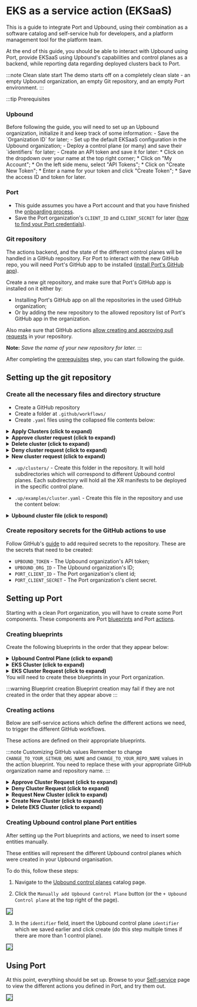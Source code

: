 # EKS as a service action (EKSaaS)
This is a guide to integrate Port and Upbound, using their combination as a software catalog and self-service hub for developers, and a platform management tool for the platform team.

At the end of this guide, you should be able to interact with Upbound using Port, provide EKSaaS using Upbound's capabilities and control planes as a backend, while reporting data regarding deployed clusters back to Port.

:::note Clean slate start
The demo starts off on a completely clean slate - an empty Upbound organization, an empty Git repository, and an empty Port environment.
:::

:::tip Prerequisites
<h3>Upbound</h3>
Before following the guide, you will need to set up an Upbound organization, initialize it and keep track of some information:
- Save the `Organization ID` for later;
- Set up the default EKSaaS configuration in the Upbound organization;
- Deploy a control plane (or many) and save their `identifiers` for later;
- Create an API token and save it for later:
  * Click on the dropdown over your name at the top right corner;
  * Click on "My Account";
  * On the left side menu, select "API Tokens";
  * Click on "Create New Token";
  * Enter a name for your token and click "Create Token";
  * Save the access ID and token for later.

<h3>Port</h3>

- This guide assumes you have a Port account and that you have finished the [onboarding process](/quickstart).
- Save the Port organization's `CLIENT_ID` and `CLIENT_SECRET` for later ([how to find your Port credentials](https://docs.getport.io/build-your-software-catalog/sync-data-to-catalog/api/#find-your-port-credentials)).

<h3>Git repository</h3>

The actions backend, and the state of the different control planes will be handled in a GitHub repository. For Port to interact with the new GitHub repo, you will need Port's GitHub app to be installed ([install Port's GitHub app](https://docs.getport.io/build-your-software-catalog/sync-data-to-catalog/git/github/installation)).

Create a new git repository, and make sure that Port's GitHub app is installed on it either by:
- Installing Port's GitHub app on all the repositories in the used GitHub organization;
- Or by adding the new repository to the allowed repository list of Port's GitHub app in the organization.

Also make sure that GitHub actions [allow creating and approving pull requests](https://docs.github.com/en/enterprise-cloud@latest/repositories/managing-your-repositorys-settings-and-features/enabling-features-for-your-repository/managing-github-actions-settings-for-a-repository#preventing-github-actions-from-creating-or-approving-pull-requests) in your repository.

**Note:** _Save the name of your new repository for later._
:::


After completing the [prerequisites](#prerequisites) step, you can start following the guide.

## Setting up the git repository
### Create all the necessary files and directory structure

- Create a GitHub repository
- Create a folder at `.github/workflows/`
- Create `.yaml` files using the collapsed file contents below:

<details>
<summary><b>Apply Clusters (click to expand)</b></summary>

```yaml showLineNumbers title="apply-clusters.yaml"
name: Apply Cluster changes

on:
  workflow_dispatch:
    inputs:
      port_context:
        type: string

jobs:
  apply-clusters:
    runs-on: ubuntu-latest
    env:
    # highlight-next-line
      UPBOUND_ORG_ID: <ENTER_UPBOUND_ORG_ID> # `Organization ID` we set aside earlier
    steps:
      - uses: actions/checkout@v4
        with:
          persist-credentials: true
          ref: main
      - name: Install Kubectl
        uses: azure/setup-kubectl@v3
        id: install-kubectl
      - name: Install Upbound CLI
        run: |
          curl -sL "https://cli.upbound.io" | sh
          sudo mv up /usr/local/bin/
      - name: Connect to Upbound using CLI and apply manifests to all of the control planes
        run: |
          up login -t ${{ secrets.UPBOUND_TOKEN }}
          cd .up/clusters
          for CONTROL_PLANE in */ ; do
            # Remove trailing slash to get the clean cluster name
            CONTROL_PLANE=${CONTROL_PLANE%/}
          
            # Get the kube config for the specific control plane
            echo "Fetching kubeconfig for ${CONTROL_PLANE}"
            up ctp kubeconfig get -a ${{ env.UPBOUND_ORG_ID }} ${CONTROL_PLANE} -f kubeconfig.yaml --token ${{ secrets.UPBOUND_TOKEN }}
            echo "Applying manifests"
            if find "$CONTROL_PLANE" -maxdepth 1 -type f -name "*.yaml" | read -r; then
              kubectl --kubeconfig kubeconfig.yaml apply -f ./${CONTROL_PLANE}/ --recursive
            else
              echo "Control plane directory is empty"
              # exit 1
            fi
          done
```
</details>

<details>
<summary><b>Approve cluster request (click to expand)</b></summary>

```yaml showLineNumbers title="approve-cluster-request.yaml"
name: Approve new cluster PR

on:
  workflow_dispatch:
    inputs:
      port_payload:
        required: true
        description: "Port's payload"
        type: string

  workflow_call:
    inputs:
      pr-id:
        required: true
        description: "PR ID to approve"
        type: string
      control-plane:
        type: string
        required: true
      cluster-name:
        type: string
        required: true
        description: The cluster name to request
      node-count:
        type: string
        required: true
        description: Number of nodes for the cluster
      node-size:
        required: true
        description: "Node size"
        type: string
      run-id:
        type: string
        required: false
        default: ""

jobs:
  approve-cluster-request-call:
    if: github.event.inputs.port_payload == '' || inputs.run-id != ''
    runs-on: ubuntu-latest
    steps:
      - uses: port-labs/port-github-action@v1
        with:
          clientId: ${{ secrets.PORT_CLIENT_ID }}
          clientSecret: ${{ secrets.PORT_CLIENT_SECRET }}
          operation: PATCH_RUN
          runId: ${{ inputs.run-id }}
          icon: GithubActions
          logMessage: "Approving EKS cluster request: ${{ inputs.cluster-name }}"  

      - uses: actions/checkout@v4
        with:
          persist-credentials: true

      - name: Merge Pull Request
        uses: juliangruber/merge-pull-request-action@v1
        with:
          github-token: ${{ secrets.GITHUB_TOKEN }}
          number: ${{ inputs.pr-id }}
          method: squash

      - name: "Report new EKS cluster to Port"
        if: ${{ always() }}
        uses: port-labs/port-github-action@v1
        with:
          clientId: ${{ secrets.PORT_CLIENT_ID }}
          clientSecret: ${{ secrets.PORT_CLIENT_SECRET }}
          identifier: ${{ inputs.cluster-name }}
          runId: ${{ inputs.run-id }}
          title: ${{ inputs.cluster-name }}
          blueprint: eks_cluster
          properties: |
            {
              "node_size": "${{ inputs.node-size }}",
              "node_count": "${{ inputs.node-count }}"
            }
          relations: |
            {
                "upbound_control_plane": "${{ inputs.control-plane }}"
            }

      - uses: port-labs/port-github-action@v1
        with:
          clientId: ${{ secrets.PORT_CLIENT_ID }}
          clientSecret: ${{ secrets.PORT_CLIENT_SECRET }}
          operation: PATCH_RUN
          runId: ${{ inputs.run-id }}
          icon: GithubActions
          logMessage: "Approved EKS cluster request, and created new Port entity for the EKS cluster🚀 Applying Clusters to Upbound control plane..."

  approve-cluster-request-port:
    if: github.event.inputs.port_payload != '' && inputs.run-id == ''
    runs-on: ubuntu-latest
    steps:
      - uses: port-labs/port-github-action@v1
        with:
          clientId: ${{ secrets.PORT_CLIENT_ID }}
          clientSecret: ${{ secrets.PORT_CLIENT_SECRET }}
          operation: PATCH_RUN
          runId: ${{ fromJson(inputs.port_payload).context.runId }}
          icon: GithubActions
          logMessage: "Approving EKS cluster request: ${{ fromJson(inputs.port_payload).payload.entity.identifier }}"  
      - uses: actions/checkout@v4
        with:
          persist-credentials: true

      - name: Merge Pull Request
        uses: juliangruber/merge-pull-request-action@v1
        with:
          github-token: ${{ secrets.GITHUB_TOKEN }}
          number: ${{ fromJson(inputs.port_payload).payload.entity.properties.request_pr_number }}
          method: squash
  
      - name: "Report new EKS cluster to Port"
        if: ${{ always() }}
        uses: port-labs/port-github-action@v1
        with:
          clientId: ${{ secrets.PORT_CLIENT_ID }}
          clientSecret: ${{ secrets.PORT_CLIENT_SECRET }}
          identifier: ${{ fromJson(inputs.port_payload).payload.entity.identifier }}
          title: ${{ fromJson(inputs.port_payload).payload.entity.identifier }}
          runId: ${{ fromJson(inputs.port_payload).context.runId }}
          blueprint: eks_cluster
          properties: | 
            {
              "node_size": "${{ fromJson(inputs.port_payload).payload.entity.properties.node_size }}",
              "node_count": ${{ fromJson(inputs.port_payload).payload.entity.properties.node_count }}
            }
          relations: |
            {
                "upbound_control_plane": "${{ fromJson(inputs.port_payload).payload.entity.relations.upbound_control_plane }}"
            }

      - name: "Approve EKS cluster request"
        if: ${{ always() }}
        uses: port-labs/port-github-action@v1
        with:
          clientId: ${{ secrets.PORT_CLIENT_ID }}
          clientSecret: ${{ secrets.PORT_CLIENT_SECRET }}
          identifier: ${{ fromJson(inputs.port_payload).payload.entity.identifier }}
          blueprint: eks_cluster_request
          runId: ${{ fromJson(inputs.port_payload).context.runId }}
          properties: |
            {
              "status": "Approved",
              "eks_cluster": "${{ fromJson(inputs.port_payload).payload.entity.identifier }}"
            }
      - uses: port-labs/port-github-action@v1
        with:
          clientId: ${{ secrets.PORT_CLIENT_ID }}
          clientSecret: ${{ secrets.PORT_CLIENT_SECRET }}
          operation: PATCH_RUN
          runId: ${{ fromJson(inputs.port_payload).context.runId }}
          icon: GithubActions
          logMessage: "Approved EKS cluster request, and created new Port entity for the EKS cluster🚀 Applying Clusters to Upbound control plane..."

        
  apply-cluster-changes:
    uses: ./.github/workflows/apply-clusters.yaml
    if: ${{ always() }}
    secrets: inherit
    needs:
      - approve-cluster-request-call
      - approve-cluster-request-port

  update-port:
    runs-on: ubuntu-latest
    needs:
      - apply-cluster-changes
    if: ${{ always() }}
    steps:
      - name: Update port action run
        if: ${{ inputs.run-id != '' }}
        uses: port-labs/port-github-action@v1
        with:
          clientId: ${{ secrets.PORT_CLIENT_ID }}
          clientSecret: ${{ secrets.PORT_CLIENT_SECRET }}
          operation: PATCH_RUN
          runId: ${{ inputs.run-id }}
          icon: GithubActions
          summary: "Created cluster successfully"
          logMessage: "Applied cluster to Upbound successfuly✅"
          
      - name: Update port action run
        if: ${{ inputs.run-id == '' }}
        uses: port-labs/port-github-action@v1
        with:
          clientId: ${{ secrets.PORT_CLIENT_ID }}
          clientSecret: ${{ secrets.PORT_CLIENT_SECRET }}
          operation: PATCH_RUN
          runId: ${{ fromJson(inputs.port_payload).context.runId }}
          icon: GithubActions
          status: "SUCCESS"
          summary: "Created cluster successfully"
          logMessage: "Applied cluster to Upbound successfuly✅"

        
```

</details>


<details>
<summary><b>Delete cluster (click to expand)</b></summary>

```yaml showLineNumbers title="delete-cluster.yaml"
name: Delete Cluster

on:
  workflow_dispatch:
    inputs:
      port_payload:
        required: true
        description: "Port's payload"
        type: string

jobs:
  delete-cluster:
    runs-on: ubuntu-latest
    env:
      # highlight-next-line
      UPBOUND_ORG_ID: <ENTER_UPBOUND_ORG_ID> # `Organization ID` we set aside earlier
    steps:
      - uses: port-labs/port-github-action@v1
        with:
          clientId: ${{ secrets.PORT_CLIENT_ID }}
          clientSecret: ${{ secrets.PORT_CLIENT_SECRET }}
          operation: PATCH_RUN
          runId: ${{ fromJson(inputs.port_payload).context.runId }}
          icon: GithubActions
          logMessage: "Initiating deletion job 🏗️"  

      - uses: actions/checkout@v4
        with:
          persist-credentials: true
          ref: main

      - name: Install Kubectl
        uses: azure/setup-kubectl@v3
        id: install-kubectl
      - name: Install Upbound CLI
        run: |
          curl -sL "https://cli.upbound.io" | sh
          sudo mv up /usr/local/bin/
      
      - uses: port-labs/port-github-action@v1
        with:
          clientId: ${{ secrets.PORT_CLIENT_ID }}
          clientSecret: ${{ secrets.PORT_CLIENT_SECRET }}
          operation: PATCH_RUN
          runId: ${{ fromJson(inputs.port_payload).context.runId }}
          icon: GithubActions
          logMessage: "Connecting to Upbound control plane 🛰️"  
  
      - name: Connect to Upbound using CLI + Fetch kubeconfig
        run: |
          up login -t ${{ secrets.UPBOUND_TOKEN }}
          up ctp kubeconfig get -a ${{ env.UPBOUND_ORG_ID }} ${{ fromJson(inputs.port_payload).payload.entity.relations.upbound_control_plane }} -f kubeconfig.yaml --token ${{ secrets.UPBOUND_TOKEN }}

      - uses: port-labs/port-github-action@v1
        with:
          clientId: ${{ secrets.PORT_CLIENT_ID }}
          clientSecret: ${{ secrets.PORT_CLIENT_SECRET }}
          operation: PATCH_RUN
          runId: ${{ fromJson(inputs.port_payload).context.runId }}
          icon: GithubActions
          logMessage: |
            ❌ Deleteing CRDs from Upbound + claim files from the repository for:
              Control plane: ${{ fromJson(inputs.port_payload).payload.entity.relations.upbound_control_plane }}
              Cluster: ${{ fromJson(inputs.port_payload).context.entity }} ❌

      - name: Delete cluster from Upbound
        run: |
          kubectl --kubeconfig kubeconfig.yaml delete -f .up/clusters/${{ fromJson(inputs.port_payload).payload.entity.relations.upbound_control_plane }}/${{ fromJson(inputs.port_payload).context.entity }}.yaml
      
      - name: Delete cluster yaml file
        run: | 
          git rm -f .up/clusters/${{ fromJson(inputs.port_payload).payload.entity.relations.upbound_control_plane }}/${{ fromJson(inputs.port_payload).context.entity }}.yaml
          git status

      - name: Create Pull Request
        id: create-pr
        uses: peter-evans/create-pull-request@v4
        with:
          add-paths: .up/clusters
          branch: "DELETE-CLUSTER-REQUEST-${{ fromJson(inputs.port_payload).context.entity }}"
          title: "Delete cluster request: ${{ fromJson(inputs.port_payload).context.entity }}"
          commit-message: "Delete cluster in upbound called ${{ fromJson(inputs.port_payload).payload.entity.identifier }}"

      - name: Merge Pull Request
        uses: juliangruber/merge-pull-request-action@v1
        with:
          github-token: ${{ secrets.GITHUB_TOKEN }}
          number: ${{ steps.create-pr.outputs.pull-request-number }}
          method: squash

      - name: "Delete EKS cluster from Port"
        uses: port-labs/port-github-action@v1
        with:
          clientId: ${{ secrets.PORT_CLIENT_ID }}
          clientSecret: ${{ secrets.PORT_CLIENT_SECRET }}
          identifier: ${{ fromJson(inputs.port_payload).context.entity }}
          runId: ${{ fromJson(inputs.port_payload).context.runId }}
          blueprint: eks_cluster
          operation: DELETE

      - uses: port-labs/port-github-action@v1
        with:
          clientId: ${{ secrets.PORT_CLIENT_ID }}
          clientSecret: ${{ secrets.PORT_CLIENT_SECRET }}
          operation: PATCH_RUN
          runId: ${{ fromJson(inputs.port_payload).context.runId }}
          icon: GithubActions
          status: "SUCCESS"
          summary: "Deletion successful🚀"
          logMessage: "Deletion successful ✅ Deleted EKS Cluster Port entity for: ${{ fromJson(inputs.port_payload).context.entity }}"  
  
```

</details>

<details>
<summary><b>Deny cluster request (click to expand)</b></summary>

```yaml showLineNumbers title="deny-cluster-request.yaml"
name: Deny cluster request

on:
  workflow_dispatch:
    inputs:
      port_payload:
        required: true
        description: "Port's payload"
        type: string

jobs:
  deny-cluster-request-port:
    if: github.event.inputs.port_payload != ''
    runs-on: ubuntu-latest
    steps:
      - uses: port-labs/port-github-action@v1
        with:
          clientId: ${{ secrets.PORT_CLIENT_ID }}
          clientSecret: ${{ secrets.PORT_CLIENT_SECRET }}
          operation: PATCH_RUN
          runId: ${{ fromJson(inputs.port_payload).context.runId }}
          icon: GithubActions
          logMessage: "Denying EKS cluster request: ${{ fromJson(inputs.port_payload).payload.entity.identifier }}"  
      - uses: actions/checkout@v4
        with:
          persist-credentials: true

      - name: Close Pull Request
        uses: peter-evans/close-pull@v3
        with:
          pull-request-number: ${{ fromJson(inputs.port_payload).payload.entity.properties.request_pr_number }}
          comment: "Cluster request ${{ fromJson(inputs.port_payload).payload.entity.identifier }} was denied ❌. Pull request closed."
          delete-branch: false
          token: ${{ secrets.GITHUB_TOKEN }}

      - name: "Deny EKS cluster request"
        if: ${{ always() }}
        uses: port-labs/port-github-action@v1
        with:
          clientId: ${{ secrets.PORT_CLIENT_ID }}
          clientSecret: ${{ secrets.PORT_CLIENT_SECRET }}
          identifier: ${{ fromJson(inputs.port_payload).payload.entity.identifier }}
          blueprint: eks_cluster_request
          runId: ${{ fromJson(inputs.port_payload).context.runId }}
          properties: |
            {
              "status": "Denied"
            }

      - uses: port-labs/port-github-action@v1
        with:
          clientId: ${{ secrets.PORT_CLIENT_ID }}
          clientSecret: ${{ secrets.PORT_CLIENT_SECRET }}
          operation: PATCH_RUN
          runId: ${{ fromJson(inputs.port_payload).context.runId }}
          icon: GithubActions
          summary: "Request denied."
          status: "SUCCESS"
          logMessage: "Request updated - status 'denied' ❌"

        
 
```
</details>


<details>
<summary><b>New cluster request (click to expand)</b></summary>

```yaml showLineNumbers title="new-cluster-request.yaml"
name: Create new cluster PR

on:
  workflow_dispatch:
    inputs:
      control-plane:
        type: string
        required: true
      cluster-name:
        type: string
        required: true
        description: The cluster name to request
      node-count:
        type: string
        required: false
        description: Number of nodes for the cluster
        default: "1"
      node-size:
        required: false
        description: "Node size"
        type: choice
        default: small
        options:
          - small
          - medium
          - large
      port_payload:
        type: string
        required: true
        description: Port Payload
  
jobs:
  create-cluster-request:
    runs-on: ubuntu-latest
    outputs:
      pr-id: ${{ steps.create-pr.outputs.pull-request-number }}
    steps:
      - uses: port-labs/port-github-action@v1
        with:
          clientId: ${{ secrets.PORT_CLIENT_ID }}
          clientSecret: ${{ secrets.PORT_CLIENT_SECRET }}
          operation: PATCH_RUN
          runId: ${{ fromJson(inputs.port_payload).context.runId }}
          icon: GithubActions
          logMessage: "Initiating EKS clutser request job 🏗️"  

      - uses: actions/checkout@v4
        with:
          persist-credentials: true

      - name: Manipulate YAML file
        run: |
          if [[ ! -f ".up/clusters/${{ inputs.control-plane }}/${{ inputs.cluster-name }}.yaml" ]]; then
            mkdir -p .up/clusters/${{ inputs.control-plane }}
            cp .up/examples/cluster.yaml .up/clusters/${{ inputs.control-plane }}/${{ inputs.cluster-name }}.yaml
          else
            echo "This cluster already exists!"
            exit 1
          fi
          yq -i e '.metadata.name = "${{ inputs.cluster-name }}"' .up/clusters/${{ inputs.control-plane }}/${{ inputs.cluster-name }}.yaml 
          yq -i e '.spec.id = "${{ inputs.cluster-name }}"' .up/clusters/${{ inputs.control-plane }}/${{ inputs.cluster-name }}.yaml
          yq -i e '.spec.parameters.nodes.count = ${{ inputs.node-count }}' .up/clusters/${{ inputs.control-plane }}/${{ inputs.cluster-name }}.yaml
          yq -i e '.spec.parameters.nodes.size = "${{ inputs.node-size }}"' .up/clusters/${{ inputs.control-plane }}/${{ inputs.cluster-name }}.yaml 
          yq -i e '.spec.writeConnectionSecretToRef.name = "${{ inputs.cluster-name }}-kubeconfig"' .up/clusters/${{ inputs.control-plane }}/${{ inputs.cluster-name }}.yaml
          
          echo "New cluster's YAML:"
          cat .up/clusters/${{ inputs.control-plane }}/${{ inputs.cluster-name }}.yaml

      - uses: port-labs/port-github-action@v1
        with:
          clientId: ${{ secrets.PORT_CLIENT_ID }}
          clientSecret: ${{ secrets.PORT_CLIENT_SECRET }}
          operation: PATCH_RUN
          runId: ${{ fromJson(inputs.port_payload).context.runId }}
          icon: GithubActions
          logMessage: |
            Cluster request information: 
              Upbound control plane name: ${{ inputs.control-plane }}
              Cluster name: ${{ inputs.cluster-name }}
              Node size: ${{ inputs.node-size }}
              Node Count: ${{ inputs.node-count }}

            Creating pull request for the new cluster⏳
            

      - name: Create Pull Request
        id: create-pr
        uses: peter-evans/create-pull-request@v4
        with:
          branch: "CLUSTER-REQUEST-${{ inputs.cluster-name }}"
          title: "New cluster request: ${{ inputs.cluster-name }}"
          commit-message: "Create new cluster in upbound called ${{ inputs.cluster-name }}"

      - name: "Report new EKS cluster request to Port"
        if: ${{ fromJson(inputs.port_payload).action == 'request_new_cluster' }}
        uses: port-labs/port-github-action@v1
        with:
          clientId: ${{ secrets.PORT_CLIENT_ID }}
          clientSecret: ${{ secrets.PORT_CLIENT_SECRET }}
          identifier: ${{ inputs.cluster-name }}
          title: ${{ inputs.cluster-name }}
          blueprint: eks_cluster_request
          runId: ${{ fromJson(inputs.port_payload).context.runId }}
          properties: |
            {
              "request_pr_url": "${{ steps.create-pr.outputs.pull-request-url }}",
              "request_pr_number": ${{ steps.create-pr.outputs.pull-request-number }},
              "node_size": "${{ inputs.node-size }}",
              "node_count": "${{ inputs.node-count }}"
            }
          relations: |
            {
                "upbound_control_plane": "${{ inputs.control-plane }}"
            }

      - uses: port-labs/port-github-action@v1
        if: ${{ fromJson(inputs.port_payload).action == 'request_new_cluster' }}
        with:
          clientId: ${{ secrets.PORT_CLIENT_ID }}
          clientSecret: ${{ secrets.PORT_CLIENT_SECRET }}
          operation: PATCH_RUN
          runId: ${{ fromJson(inputs.port_payload).context.runId }}
          link: ${{ steps.create-pr.outputs.pull-request-url }}
          icon: GithubActions
          logMessage: "Pull request created: ${{ steps.create-pr.outputs.pull-request-url }}"  

      - uses: port-labs/port-github-action@v1
        if: ${{ fromJson(inputs.port_payload).action == 'create_new_cluster' }}
        with:
          clientId: ${{ secrets.PORT_CLIENT_ID }}
          clientSecret: ${{ secrets.PORT_CLIENT_SECRET }}
          operation: PATCH_RUN
          runId: ${{ fromJson(inputs.port_payload).context.runId }}
          icon: GithubActions
          logMessage: "Creation job run, auto-approving cluster request..."  

  force-approve-request:
    uses: ./.github/workflows/approve-cluster-request.yaml
    if: ${{ fromJson(inputs.port_payload).action == 'create_new_cluster' }}
    secrets: inherit
    needs: create-cluster-request
    with:
      pr-id: ${{ needs.create-cluster-request.outputs.pr-id }}
      cluster-name: ${{ inputs.cluster-name }}
      node-count: ${{ inputs.node-count }}
      node-size: ${{ inputs.node-size }}
      run-id: ${{ fromJson(inputs.port_payload).context.runId }}
      control-plane: ${{ inputs.control-plane }}
```

</details>

- `.up/clusters/` - Create this folder in the repository. It will hold subdirectories which will correspond to different Upbound control planes. Each subdirectory will hold all the XR manifests to be deployed in the specific control plane.

- `.up/examples/cluster.yaml` - Create this file in the repository and use the content below:

<details>

<summary><b>Upbound cluster file (click to respond)</b></summary>

```yaml showLineNumbers title="cluster.yaml"
apiVersion: k8s.starter.org/v1alpha1
kind: KubernetesCluster
metadata:
  name: my-cluster
  namespace: default
spec:
  id: my-cluster
  parameters:
    nodes:
      count: 3
      size: small
    services:
      operators:
        prometheus:
          version: "34.5.1"
  writeConnectionSecretToRef:
    name: my-cluster-kubeconfig
```

</details>

### Create repository secrets for the GitHub actions to use
Follow GitHub's [guide](https://docs.github.com/en/actions/security-guides/using-secrets-in-github-actions#creating-secrets-for-a-repository) to add required secrets to the repository. These are the secrets that need to be created:
* `UPBOUND_TOKEN` - The Upbound organization's API token;
* `UPBOUND_ORG_ID` - The Upbound organization's ID;
* `PORT_CLIENT_ID` - The Port organization's client id;
* `PORT_CLIENT_SECRET` - The Port organization's client secret.

## Setting up Port
Starting with a clean Port organization, you will have to create some Port components. These components are Port [blueprints](https://docs.getport.io/build-your-software-catalog/define-your-data-model/setup-blueprint/#what-is-a-blueprint) and Port [actions](https://docs.getport.io/create-self-service-experiences/).

### Creating blueprints
Create the following blueprints in the order that they appear below:

<details>
<summary><b>Upbound Control Plane (click to expand)</b></summary>

```json showLineNumbers
{
    "identifier": "upbound_control_plane",
    "title": "Upbound Control Plane",
    "icon": "Cluster",
    "schema": {
      "properties": {},
      "required": []
    },
    "mirrorProperties": {},
    "calculationProperties": {},
    "relations": {}
}
```
</details>

<details>
<summary><b>EKS Cluster (click to expand)</b></summary>

```json showLineNumbers
{
    "identifier": "eks_cluster",
    "title": "EKS Cluster",
    "icon": "Cluster",
    "schema": {
      "properties": {
        "node_count": {
          "icon": "Node",
          "title": "Node Count",
          "type": "number",
          "description": "The cluster's node count"
        },
        "node_size": {
          "icon": "Node",
          "title": "Node Size",
          "description": "The cluster's node size",
          "type": "string",
          "enum": [
            "small",
            "medium",
            "large"
          ],
          "enumColors": {
            "small": "lightGray",
            "medium": "lightGray",
            "large": "lightGray"
          }
        }
      },
      "required": []
    },
    "mirrorProperties": {},
    "calculationProperties": {
      "claim_file_url": {
        "title": "Claim file URL",
        "icon": "Github",
        "calculation": "\"https://github.com/port-demo/port-upbound-demo/blob/main/.up/clusters/\" + .identifier + \".yaml\"",
        "type": "string",
        "format": "url"
      }
    },
    "relations": {
      "upbound_control_plane": {
        "title": "Upbound Control Plane",
        "description": "The Upbound control plane for this cluster",
        "target": "upbound_control_plane",
        "required": false,
        "many": false
      }
    }
}
```
</details>

<details>
<summary><b>EKS Cluster Request (click to expand)</b></summary>

```json showLineNumbers
{
        "identifier": "eks_cluster_request",
        "title": "EKS Cluster Request",
        "icon": "Book",
        "schema": {
          "properties": {
            "request_pr_url": {
              "icon": "Github",
              "title": "Request PR URL",
              "type": "string",
              "description": "The cluster request's PR URL",
              "format": "url"
            },
            "request_pr_number": {
              "icon": "Github",
              "title": "Request PR Number",
              "type": "number",
              "minimum": 0
            },
            "node_count": {
              "icon": "Node",
              "title": "Node Count",
              "type": "number",
              "description": "Amount of nodes for this cluster"
            },
            "node_size": {
              "icon": "Node",
              "title": "Node Size",
              "type": "string",
              "description": "The node size for the cluster nodes",
              "enum": [
                "small",
                "medium",
                "large"
              ],
              "enumColors": {
                "small": "lightGray",
                "medium": "lightGray",
                "large": "lightGray"
              }
            },
            "status": {
              "icon": "BlankPage",
              "title": "Status",
              "description": "Status of the cluster request (Pending/Approved)",
              "type": "string",
              "default": "Pending",
              "enum": [
                "Pending",
                "Approved",
                "Denied"
              ],
              "enumColors": {
                "Pending": "yellow",
                "Approved": "green",
                "Denied": "red"
              }
            }
          },
          "required": []
        },
        "mirrorProperties": {},
        "calculationProperties": {},
        "relations": {
          "eks_cluster": {
            "title": "EKS Cluster",
            "description": "The cluster created for this request",
            "target": "eks_cluster",
            "required": false,
            "many": false
          },
          "upbound_control_plane": {
            "title": "Upbound Control Plane",
            "description": "The control plane this cluster was requested for",
            "target": "upbound_control_plane",
            "required": false,
            "many": false
          }
        }
      }
```
</details>
You will need to create these blueprints in your Port organization. 

:::warning Blueprint creation
Blueprint creation may fail if they are not created in the order that they appear above
:::

### Creating actions
Below are self-service actions which define the different actions we need, to trigger the different GitHub workflows.

These actions are defined on their appropriate blueprints.

:::note Customizing GitHub values
Remember to change `CHANGE_TO_YOUR_GITHUB_ORG_NAME` and `CHANGE_TO_YOUR_REPO_NAME` values in the action blueprint. You need to replace these with your appropriate GitHub organization name and repository name.
:::

<details>
<summary><b>Approve Cluster Request (click to expand)</b></summary>

```json showLineNumbers
{
  "identifier": "eks_cluster_request_approve_cluster_request",
  "title": "Approve Cluster Request",
  "icon": "GithubActions",
  "trigger": {
    "type": "self-service",
    "operation": "DAY-2",
    "userInputs": {
      "properties": {},
      "required": []
    },
    "blueprintIdentifier": "eks_cluster_request"
  },
  "invocationMethod": {
    "type": "GITHUB",
    "org": "CHANGE_TO_YOUR_GITHUB_ORG_NAME",
    "repo": "CHANGE_TO_YOUR_REPO_NAME",
    "workflow": "approve-cluster-request.yaml",
    "workflowInputs": {
      "{{if (.inputs | has(\"ref\")) then \"ref\" else null end}}": "{{.inputs.\"ref\"}}",
      "port_payload": {
        "action": "{{ .action.identifier[(\"eks_cluster_request_\" | length):] }}",
        "resourceType": "run",
        "status": "TRIGGERED",
        "trigger": "{{ .trigger | {by, origin, at} }}",
        "context": {
          "entity": "{{.entity.identifier}}",
          "blueprint": "{{.action.blueprint}}",
          "runId": "{{.run.id}}"
        },
        "payload": {
          "entity": "{{ (if .entity == {} then null else .entity end) }}",
          "action": {
            "invocationMethod": {
              "type": "GITHUB",
              "omitPayload": false,
              "omitUserInputs": true,
              "reportWorkflowStatus": true,
              "org": "CHANGE_TO_YOUR_GITHUB_ORG_NAME",
              "repo": "CHANGE_TO_YOUR_REPO_NAME",
              "workflow": "approve-cluster-request.yaml"
            },
            "trigger": "{{.trigger.operation}}"
          },
          "properties": {},
          "censoredProperties": "{{.action.encryptedProperties}}"
        }
      }
    },
    "reportWorkflowStatus": true
  },
  "requiredApproval": false,
  "publish": true
}
```
</details>

<details>
<summary><b>Deny Cluster Request (click to expand)</b></summary>

```json showLineNumbers
{
  "identifier": "eks_cluster_request_deny_cluster_request",
  "title": "Deny cluster request",
  "icon": "Alert",
  "description": "Deny this EKS cluster request",
  "trigger": {
    "type": "self-service",
    "operation": "DAY-2",
    "userInputs": {
      "properties": {},
      "required": []
    },
    "blueprintIdentifier": "eks_cluster_request"
  },
  "invocationMethod": {
    "type": "GITHUB",
    "org": "CHANGE_TO_YOUR_GITHUB_ORG_NAME",
    "repo": "CHANGE_TO_YOUR_REPO_NAME",
    "workflow": "deny-cluster-request.yaml",
    "workflowInputs": {
      "{{if (.inputs | has(\"ref\")) then \"ref\" else null end}}": "{{.inputs.\"ref\"}}",
      "port_payload": {
        "action": "{{ .action.identifier[(\"eks_cluster_request_\" | length):] }}",
        "resourceType": "run",
        "status": "TRIGGERED",
        "trigger": "{{ .trigger | {by, origin, at} }}",
        "context": {
          "entity": "{{.entity.identifier}}",
          "blueprint": "{{.action.blueprint}}",
          "runId": "{{.run.id}}"
        },
        "payload": {
          "entity": "{{ (if .entity == {} then null else .entity end) }}",
          "action": {
            "invocationMethod": {
              "type": "GITHUB",
              "omitPayload": false,
              "omitUserInputs": true,
              "reportWorkflowStatus": true,
              "org": "CHANGE_TO_YOUR_GITHUB_ORG_NAME",
              "repo": "CHANGE_TO_YOUR_REPO_NAME",
              "workflow": "deny-cluster-request.yaml"
            },
            "trigger": "{{.trigger.operation}}"
          },
          "properties": {},
          "censoredProperties": "{{.action.encryptedProperties}}"
        }
      }
    },
    "reportWorkflowStatus": true
  },
  "requiredApproval": false,
  "publish": true
}
```

</details>

<details>
<summary><b>Request New Cluster (click to expand)</b></summary>

```json showLineNumbers
{
  "identifier": "eks_cluster_request_new_cluster",
  "title": "Request new cluster",
  "icon": "GithubActions",
  "trigger": {
    "type": "self-service",
    "operation": "CREATE",
    "userInputs": {
      "properties": {
        "cluster-name": {
          "title": "Cluster Name",
          "type": "string"
        },
        "node-size": {
          "title": "Node Size",
          "type": "string",
          "default": "small",
          "enum": [
            "small",
            "medium",
            "large"
          ],
          "enumColors": {
            "small": "lightGray",
            "medium": "lightGray",
            "large": "lightGray"
          }
        },
        "node-count": {
          "icon": "DefaultProperty",
          "title": "Node Count",
          "type": "string",
          "default": "1"
        },
        "control-plane": {
          "icon": "DefaultProperty",
          "title": "Upbound control plane",
          "type": "string",
          "blueprint": "upbound_control_plane",
          "format": "entity"
        }
      },
      "required": [
        "cluster-name",
        "control-plane"
      ],
      "order": [
        "control-plane",
        "cluster-name",
        "node-size",
        "node-count"
      ]
    },
    "blueprintIdentifier": "eks_cluster"
  },
  "invocationMethod": {
    "type": "GITHUB",
    "org": "CHANGE_TO_YOUR_GITHUB_ORG_NAME",
    "repo": "CHANGE_TO_YOUR_REPO_NAME",
    "workflow": "new-cluster-request.yaml",
    "workflowInputs": {
      "{{if (.inputs | has(\"ref\")) then \"ref\" else null end}}": "{{.inputs.\"ref\"}}",
      "{{if (.inputs | has(\"cluster-name\")) then \"cluster-name\" else null end}}": "{{.inputs.\"cluster-name\"}}",
      "{{if (.inputs | has(\"node-size\")) then \"node-size\" else null end}}": "{{.inputs.\"node-size\"}}",
      "{{if (.inputs | has(\"node-count\")) then \"node-count\" else null end}}": "{{.inputs.\"node-count\"}}",
      "{{if (.inputs | has(\"control-plane\")) then \"control-plane\" else null end}}": "{{.inputs.\"control-plane\" | if type == \"array\" then map(.identifier) else .identifier end}}",
      "port_payload": {
        "action": "{{ .action.identifier[(\"eks_cluster_\" | length):] }}",
        "resourceType": "run",
        "status": "TRIGGERED",
        "trigger": "{{ .trigger | {by, origin, at} }}",
        "context": {
          "entity": "{{.entity.identifier}}",
          "blueprint": "{{.action.blueprint}}",
          "runId": "{{.run.id}}"
        },
        "payload": {
          "entity": "{{ (if .entity == {} then null else .entity end) }}",
          "action": {
            "invocationMethod": {
              "type": "GITHUB",
              "omitPayload": false,
              "omitUserInputs": false,
              "reportWorkflowStatus": true,
              "org": "CHANGE_TO_YOUR_GITHUB_ORG_NAME",
              "repo": "CHANGE_TO_YOUR_REPO_NAME",
              "workflow": "new-cluster-request.yaml"
            },
            "trigger": "{{.trigger.operation}}"
          },
          "properties": {
            "{{if (.inputs | has(\"cluster-name\")) then \"cluster-name\" else null end}}": "{{.inputs.\"cluster-name\"}}",
            "{{if (.inputs | has(\"node-size\")) then \"node-size\" else null end}}": "{{.inputs.\"node-size\"}}",
            "{{if (.inputs | has(\"node-count\")) then \"node-count\" else null end}}": "{{.inputs.\"node-count\"}}",
            "{{if (.inputs | has(\"control-plane\")) then \"control-plane\" else null end}}": "{{.inputs.\"control-plane\" | if type == \"array\" then map(.identifier) else .identifier end}}"
          },
          "censoredProperties": "{{.action.encryptedProperties}}"
        }
      }
    },
    "reportWorkflowStatus": true
  },
  "requiredApproval": false,
  "publish": true
}
```

</details>

<details>
<summary><b>Create New Cluster (click to expand)</b></summary>

```json showLineNumbers
{
  "identifier": "eks_cluster_create_new_cluster",
  "title": "Create new cluster",
  "icon": "GithubActions",
  "trigger": {
    "type": "self-service",
    "operation": "CREATE",
    "userInputs": {
      "properties": {
        "cluster-name": {
          "title": "Cluster Name",
          "type": "string"
        },
        "node-size": {
          "title": "Node Size",
          "type": "string",
          "default": "small",
          "enum": [
            "small",
            "medium",
            "large"
          ],
          "enumColors": {
            "small": "lightGray",
            "medium": "lightGray",
            "large": "lightGray"
          }
        },
        "node-count": {
          "icon": "DefaultProperty",
          "title": "Node Count",
          "type": "string",
          "default": "1"
        },
        "control-plane": {
          "title": "Upbound control plane",
          "type": "string",
          "blueprint": "upbound_control_plane",
          "format": "entity"
        }
      },
      "required": [
        "cluster-name",
        "control-plane"
      ],
      "order": [
        "control-plane",
        "cluster-name",
        "node-size",
        "node-count"
      ]
    },
    "blueprintIdentifier": "eks_cluster"
  },
  "invocationMethod": {
    "type": "GITHUB",
    "org": "CHANGE_TO_YOUR_GITHUB_ORG_NAME",
    "repo": "CHANGE_TO_YOUR_REPO_NAME",
    "workflow": "new-cluster-request.yaml",
    "workflowInputs": {
      "{{if (.inputs | has(\"ref\")) then \"ref\" else null end}}": "{{.inputs.\"ref\"}}",
      "{{if (.inputs | has(\"cluster-name\")) then \"cluster-name\" else null end}}": "{{.inputs.\"cluster-name\"}}",
      "{{if (.inputs | has(\"node-size\")) then \"node-size\" else null end}}": "{{.inputs.\"node-size\"}}",
      "{{if (.inputs | has(\"node-count\")) then \"node-count\" else null end}}": "{{.inputs.\"node-count\"}}",
      "{{if (.inputs | has(\"control-plane\")) then \"control-plane\" else null end}}": "{{.inputs.\"control-plane\" | if type == \"array\" then map(.identifier) else .identifier end}}",
      "port_payload": {
        "action": "{{ .action.identifier[(\"eks_cluster_\" | length):] }}",
        "resourceType": "run",
        "status": "TRIGGERED",
        "trigger": "{{ .trigger | {by, origin, at} }}",
        "context": {
          "entity": "{{.entity.identifier}}",
          "blueprint": "{{.action.blueprint}}",
          "runId": "{{.run.id}}"
        },
        "payload": {
          "entity": "{{ (if .entity == {} then null else .entity end) }}",
          "action": {
            "invocationMethod": {
              "type": "GITHUB",
              "omitPayload": false,
              "omitUserInputs": false,
              "reportWorkflowStatus": true,
              "org": "CHANGE_TO_YOUR_GITHUB_ORG_NAME",
              "repo": "CHANGE_TO_YOUR_REPO_NAME",
              "workflow": "new-cluster-request.yaml"
            },
            "trigger": "{{.trigger.operation}}"
          },
          "properties": {
            "{{if (.inputs | has(\"cluster-name\")) then \"cluster-name\" else null end}}": "{{.inputs.\"cluster-name\"}}",
            "{{if (.inputs | has(\"node-size\")) then \"node-size\" else null end}}": "{{.inputs.\"node-size\"}}",
            "{{if (.inputs | has(\"node-count\")) then \"node-count\" else null end}}": "{{.inputs.\"node-count\"}}",
            "{{if (.inputs | has(\"control-plane\")) then \"control-plane\" else null end}}": "{{.inputs.\"control-plane\" | if type == \"array\" then map(.identifier) else .identifier end}}"
          },
          "censoredProperties": "{{.action.encryptedProperties}}"
        }
      }
    },
    "reportWorkflowStatus": true
  },
  "requiredApproval": false,
  "publish": true
}
```

</details>

<details>
<summary><b>Delete EKS Cluster (click to expand)</b></summary>

```json showLineNumbers
{
  "identifier": "eks_cluster_delete_eks_cluster",
  "title": "Delete EKS Cluster",
  "icon": "Alert",
  "trigger": {
    "type": "self-service",
    "operation": "DELETE",
    "userInputs": {
      "properties": {},
      "required": [],
      "order": []
    },
    "blueprintIdentifier": "eks_cluster"
  },
  "invocationMethod": {
    "type": "GITHUB",
    "org": "CHANGE_TO_YOUR_GITHUB_ORG_NAME",
    "repo": "CHANGE_TO_YOUR_REPO_NAME",
    "workflow": "delete-cluster.yaml",
    "workflowInputs": {
      "{{if (.inputs | has(\"ref\")) then \"ref\" else null end}}": "{{.inputs.\"ref\"}}",
      "port_payload": {
        "action": "{{ .action.identifier[(\"eks_cluster_\" | length):] }}",
        "resourceType": "run",
        "status": "TRIGGERED",
        "trigger": "{{ .trigger | {by, origin, at} }}",
        "context": {
          "entity": "{{.entity.identifier}}",
          "blueprint": "{{.action.blueprint}}",
          "runId": "{{.run.id}}"
        },
        "payload": {
          "entity": "{{ (if .entity == {} then null else .entity end) }}",
          "action": {
            "invocationMethod": {
              "type": "GITHUB",
              "omitPayload": false,
              "omitUserInputs": true,
              "reportWorkflowStatus": true,
              "org": "CHANGE_TO_YOUR_GITHUB_ORG_NAME",
              "repo": "CHANGE_TO_YOUR_REPO_NAME",
              "workflow": "delete-cluster.yaml"
            },
            "trigger": "{{.trigger.operation}}"
          },
          "properties": {},
          "censoredProperties": "{{.action.encryptedProperties}}"
        }
      }
    },
    "reportWorkflowStatus": true
  },
  "requiredApproval": true,
  "approvalNotification": {
    "type": "email"
  },
  "publish": true
}
```

</details>

### Creating Upbound control plane Port entities
After setting up the Port blueprints and actions, we need to insert some entities manually.

These entities will represent the different Upbound control planes which were created in your Upbound organisation.

To do this, follow these steps:

1. Navigate to the [Upbound control planes](https://app.getport.io/upbound_control_planes) catalog page.

2. Click the `Manually add Upbound Control Plane` button (or the `+ Upbound Control plane` at the top right of the page).
<img src='/img/create-self-service-experiences/setup-backend/github-workflow/examples/Upbound/addUpboundControlPlaneManually.png' border='1px' />

3. In the `identifier` field, insert the Upbound control plane `identifier` which we saved earlier and click create (do this step multiple times if there are more than 1 control plane).
<img src='/img/create-self-service-experiences/setup-backend/github-workflow/examples/Upbound/setUpboundControlPlaneIdentifier.png' border='1px' />

## Using Port
At this point, everything should be set up. Browse to your [Self-service](https://app.getport.io/self-serve) page to view the different actions you defined in Port, and try them out.

<img src='/img/create-self-service-experiences/setup-backend/github-workflow/examples/Upbound/selfServicePage.png' border='1px' />

